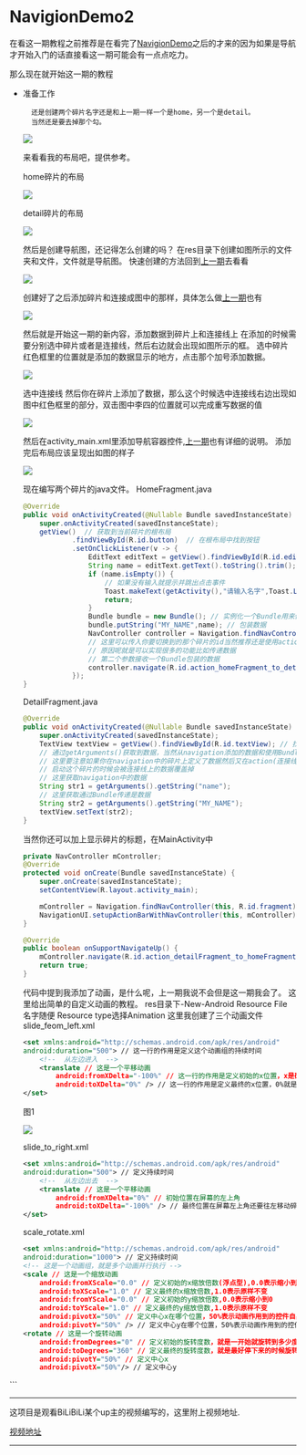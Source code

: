 # NavigionDemo2
    
在看这一期教程之前推荐是在看完了[NavigionDemo](https://github.com/yi-sheep/NavigionDemo)之后的才来的因为如果是导航才开始入门的话直接看这一期可能会有一点点吃力。

那么现在就开始这一期的教程
- 准备工作

        还是创建两个碎片名字还是和上一期一样一个是home，另一个是detail。
        当然还是要去掉那个勾。

    <img src="https://yi-sheep.github.io/NavigionDemo/Res/image/Navigation_2.png">
    
    来看看我的布局吧，提供参考。

    home碎片的布局

    <img src="https://yi-sheep.github.io/NavigionDemo2/Res/image/Navigion2_1.png">

    detail碎片的布局

    <img src="https://yi-sheep.github.io/NavigionDemo2/Res/image/Navigion2_2.png">
    
    然后是创建导航图，还记得怎么创建的吗？
    在res目录下创建如图所示的文件夹和文件，文件就是导航图。
    快速创建的方法回到[上一期](https://github.com/yi-sheep/NavigionDemo#NavGraph)去看看

    <img src="https://yi-sheep.github.io/NavigionDemo2/Res/image/Navigion2_3.png">

    创建好了之后添加碎片和连接成图中的那样，具体怎么做[上一期](https://github.com/yi-sheep/NavigionDemo#NavGraph)也有

    <img src="https://yi-sheep.github.io/NavigionDemo2/Res/image/Navigion2_4.png">

    然后就是开始这一期的新内容，添加数据到碎片上和连接线上
    在添加的时候需要分别选中碎片或者是连接线，然后右边就会出现如图所示的框。
    选中碎片
    红色框里的位置就是添加的数据显示的地方，点击那个加号添加数据。

    <img src="https://yi-sheep.github.io/NavigionDemo2/Res/image/Navigion2_6.png">

    选中连接线
    然后你在碎片上添加了数据，那么这个时候选中连接线右边出现如图中红色框里的部分，双击图中李四的位置就可以完成重写数据的值

    <img src="https://yi-sheep.github.io/NavigionDemo2/Res/image/Navigion2_7.png">

    然后在activity_main.xml里添加导航容器控件,[上一期](https://github.com/yi-sheep/NavigionDemo#NavHost)也有详细的说明。
    添加完后布局应该呈现出如图的样子

    <img src="https://yi-sheep.github.io/NavigionDemo2/Res/image/Navigion2_5.png">

    现在编写两个碎片的java文件。
    HomeFragment.java
    ```java
    @Override
    public void onActivityCreated(@Nullable Bundle savedInstanceState) {
        super.onActivityCreated(savedInstanceState);
        getView()  // 获取到当前碎片的根布局
                .findViewById(R.id.button)  // 在根布局中找到按钮
                .setOnClickListener(v -> {
                    EditText editText = getView().findViewById(R.id.editText); // 找到输入框
                    String name = editText.getText().toString().trim(); // 获取到输入框的内容
                    if (name.isEmpty()) {
                        // 如果没有输入就提示并跳出点击事件
                        Toast.makeText(getActivity(),"请输入名字",Toast.LENGTH_SHORT).show();
                        return;
                    }
                    Bundle bundle = new Bundle(); // 实例化一个Bundle用来传递数据
                    bundle.putString("MY_NAME",name); // 包装数据
                    NavController controller = Navigation.findNavController(v);
                    // 这里可以传入你要切换到的那个碎片的id当然推荐还是使用action的id
                    // 原因呢就是可以实现很多的功能比如传递数据
                    // 第二个参数接收一个Bundle包装的数据
                    controller.navigate(R.id.action_homeFragment_to_detailFragment,bundle);
                });
    }
    ```
    DetailFragment.java
    ```java
    @Override
    public void onActivityCreated(@Nullable Bundle savedInstanceState) {
        super.onActivityCreated(savedInstanceState);
        TextView textView = getView().findViewById(R.id.textView); // 找到TextView
        // 通过getArguments()获取到数据，当然从navigation添加的数据和使用Bundle传递是数据都可以通过这样获取到
        // 这里要注意如果你在navigation中的碎片上定义了数据然后又在action(连接线)中定义了同样key的数据那么
        // 启动这个碎片的时候会被连接线上的数据覆盖掉
        // 这里获取navigation中的数据
        String str1 = getArguments().getString("name");
        // 这里获取通过Bundle传递是数据
        String str2 = getArguments().getString("MY_NAME");
        textView.setText(str2);
    }
    ```
    当然你还可以加上显示碎片的标题，在MainActivity中

    ```java
    private NavController mController;
    @Override
    protected void onCreate(Bundle savedInstanceState) {
        super.onCreate(savedInstanceState);
        setContentView(R.layout.activity_main);

        mController = Navigation.findNavController(this, R.id.fragment);
        NavigationUI.setupActionBarWithNavController(this, mController);
    }

    @Override
    public boolean onSupportNavigateUp() {
        mController.navigate(R.id.action_detailFragment_to_homeFragment); // 这里将连接线传入，是因为我添加了动画
        return true;
    }
    ```

    代码中提到我添加了动画，是什么呢，上一期我说不会但是这一期我会了。
    这里给出简单的自定义动画的教程。
    res目录下-New-Android Resource File
    名字随便
    Resource type选择Animation
    这里我创建了三个动画文件
    slide_feom_left.xml
    ```xml
    <set xmlns:android="http://schemas.android.com/apk/res/android"
    android:duration="500"> // 这一行的作用是定义这个动画组的持续时间
        <!--  从左边进入  -->
        <translate // 这是一个平移动画
            android:fromXDelta="-100%" // 这一行的作用是定义初始的x位置，x是碎片左上角的x坐标，屏幕的左上角的x坐标是0，-100%表示初始的x坐标在屏幕左上角还要往左移动碎片宽度这么远，如下图1
            android:toXDelta="0%" /> // 这一行的作用是定义最终的x位置，0%就是屏幕的左上角，如图1
    </set>
    ```

    图1

    <img src="https://yi-sheep.github.io/NavigionDemo2/Res/image/Navigion2_8.png">

    slide_to_right.xml
    ```xml
    <set xmlns:android="http://schemas.android.com/apk/res/android"
    android:duration="500"> // 定义持续时间
        <!--  从左边出去  -->
        <translate // 这是一个平移动画
            android:fromXDelta="0%" // 初始位置在屏幕的左上角
            android:toXDelta="-100%" /> // 最终位置在屏幕左上角还要往左移动碎片宽度这么远
    </set>
    ```

    scale_rotate.xml
    ```xml
    <set xmlns:android="http://schemas.android.com/apk/res/android"
    android:duration="1000"> // 定义持续时间
    <!-- 这是一个动画组，就是多个动画并行执行 -->
    <scale // 这是一个缩放动画
        android:fromXScale="0.0" // 定义初始的x缩放倍数(浮点型),0.0表示缩小到0什么都看不见
        android:toXScale="1.0" // 定义最终的x缩放倍数,1.0表示原样不变
        android:fromYScale="0.0" // 定义初始的y缩放倍数,0.0表示缩小到0
        android:toYScale="1.0" // 定义最终的y缩放倍数,1.0表示原样不变
        android:pivotX="50%" // 定义中心x在哪个位置，50%表示动画作用到的控件自身的中心x坐标，不定义的话就是0%控件自身的左上角x的坐标
        android:pivotY="50%" /> // 定义中心y在哪个位置，50%表示动画作用到的控件自身的中心y坐标，不定义的话就是0%控件自身的左上角y的坐标
    <rotate // 这是一个旋转动画
        android:fromDegrees="0" // 定义初始的旋转度数，就是一开始就旋转到多少度的位置
        android:toDegrees="360" // 定义最终的旋转度数，就是最好停下来的时候旋转了好多度
        android:pivotY="50%" // 定义中心x
        android:pivotX="50%"/> // 定义中心y
</set>
    ```
    
---

这项目是观看BiLiBiLi某个up主的视频编写的，这里附上视频地址.

[视频地址](https://www.bilibili.com/video/av58510829/?spm_id_from=333.788.b_7265636f5f6c697374.2)

---
